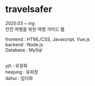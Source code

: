 # travelsafer
2020.03 ~ ing<br>
안전 여행을 위한 여행 가이드 웹 

frontend : HTML/CSS, Javascript, Vue.js <br>
backend : Node.js <br>
Database : MySql
<br><br>

yjh : 유정화<br>
heejung : 유희정<br>
dahui : 임다희
